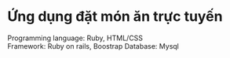 # Ứng dụng đặt món ăn trực tuyến
Programming language: Ruby, HTML/CSS  
Framework: Ruby on rails, Boostrap
Database: Mysql
